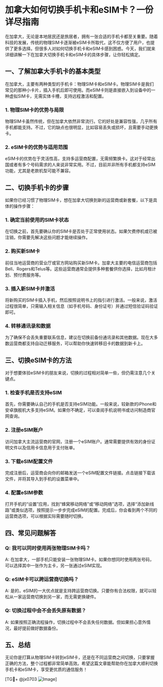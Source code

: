 # 加拿大如何切换手机卡和eSIM卡？一份详尽指南

在加拿大，无论是本地居民还是旅居者，拥有一张合适的手机卡都至关重要。随着科技的发展，传统的物理SIM卡逐渐被eSIM卡所取代，这不仅方便了用户，也提供了更多选择。但很多人对如何切换手机卡和eSIM卡感到困惑。今天，我们就来详细讲解一下在加拿大切换手机卡和eSIM卡的具体步骤，让你轻松搞定。

## 一、了解加拿大手机卡的基本类型

在加拿大，主要有两种类型的手机卡：物理SIM卡和eSIM卡。物理SIM卡是我们常见的那种小卡片，插入手机后即可使用。而eSIM卡则是直接嵌入到设备中的一种虚拟SIM卡，无需实体卡槽，支持远程激活和配置。

### 1. 物理SIM卡的优势与局限

物理SIM卡虽然传统，但在加拿大依然非常流行。它的好处是兼容性强，几乎所有手机都能支持。不过，它的缺点也很明显，比如容易丢失或损坏，且需要手动更换卡。

### 2. eSIM卡的优势与适用范围

eSIM卡的优势在于灵活性高，支持多运营商配置，无需频繁换卡。这对于经常出国或者有多个号码需求的人来说非常实用。不过，目前并非所有手机都支持eSIM功能，尤其是老款机型可能不兼容。

## 二、切换手机卡的步骤

如果你已经习惯了物理SIM卡，想在加拿大切换到新的运营商或新套餐，以下是具体的操作步骤：

### 1. 确定当前使用的SIM卡状态

在切换之前，首先要确认你的SIM卡是否处于正常使用状态。如果欠费停机或已被注销，你需要先解决这些问题才能继续操作。

### 2. 购买新SIM卡

前往当地运营商的营业厅或官方网站购买新SIM卡。加拿大主要的电信运营商包括Bell、Rogers和Telus等。这些运营商通常会提供多种套餐供你选择，比如月租计划、预付费服务等。

### 3. 插入新SIM卡并激活

将新购买的SIM卡插入手机，然后按照说明书上的指引进行激活。一般来说，激活过程很简单，只需输入相关信息（如手机号码、身份证号）并通过短信验证码验证即可。

### 4. 转移通讯录和数据

为了确保不会丢失重要联系信息，建议在切换前备份通讯录和其他数据。现在大多数运营商都支持自动迁移服务，可以帮助你快速转移旧卡的数据到新卡上。

## 三、切换eSIM卡的方法

对于想要体验eSIM卡的朋友来说，切换的过程相对简单一些，但仍需注意几个关键点。

### 1. 检查手机是否支持eSIM

首先，你需要确认自己的手机是否支持eSIM功能。一般来说，较新款的iPhone和安卓旗舰机大多支持eSIM。如果你不确定，可以查阅手机说明书或访问制造商官网查询。

### 2. 注册eSIM账户

访问加拿大主流运营商的官网，注册一个eSIM账户。通常需要提供有效的身份证明文件以及信用卡信息用于支付账单。

### 3. 下载eSIM配置文件

完成注册后，运营商会向你的邮箱发送一个eSIM配置文件链接。点击链接下载该文件，并将其导入到手机的设置菜单中。

### 4. 配置eSIM参数

打开手机的“设置”应用，找到“蜂窝移动网络”或“移动网络”选项，选择“添加新线路”或类似选项，按照提示一步步完成eSIM的配置。完成后，你会看到两个不同的运营商选项，可以根据实际需要随时切换。

## 四、常见问题解答

### Q: 我可以同时使用两张物理SIM卡吗？

A: 在加拿大，一部手机只能安装一张物理SIM卡。如果你想同时使用两张号码，可以选择其中一张作为主卡，另一张通过eSIM实现。

### Q: eSIM卡可以跨运营商切换吗？

A: 是的，eSIM的一大优点就是支持跨运营商切换。只要你有合法权限，就可以轻松从一家运营商切换到另一家，而无需更换硬件。

### Q: 切换过程中会不会丢失原有数据？

A: 如果按照正确流程操作，切换过程中不会丢失任何数据。但如果担心意外情况，最好提前做好数据备份。

## 五、总结

无论你是打算从物理SIM卡转到eSIM卡，还是在不同运营商之间切换，只要掌握正确的方法，整个过程都非常简单高效。希望这篇文章能帮助你在加拿大顺利切换手机卡和eSIM卡，享受更优质的通信服务！

[TG💪+ @jx0703 ![Image](https://github.com/user-attachments/assets/dbca1d08-cadb-493c-b0ec-ad6f7a83f270)]